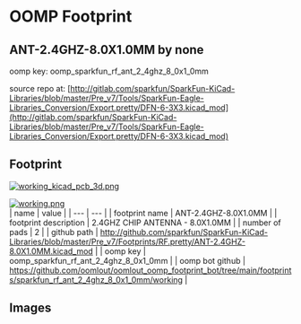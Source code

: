 # OOMP Footprint  
## ANT-2.4GHZ-8.0X1.0MM  by none  
  
oomp key: oomp_sparkfun_rf_ant_2_4ghz_8_0x1_0mm  
  
source repo at: [http://gitlab.com/sparkfun/SparkFun-KiCad-Libraries/blob/master/Pre_v7/Tools/SparkFun-Eagle-Libraries_Conversion/Export.pretty/DFN-6-3X3.kicad_mod](http://gitlab.com/sparkfun/SparkFun-KiCad-Libraries/blob/master/Pre_v7/Tools/SparkFun-Eagle-Libraries_Conversion/Export.pretty/DFN-6-3X3.kicad_mod)  
## Footprint  
  
[![working_kicad_pcb_3d.png](working_kicad_pcb_3d_600.png)](working_kicad_pcb_3d.png)  
  
[![working.png](working_600.png)](working.png)  
| name | value | 
| --- | --- | 
| footprint name | ANT-2.4GHZ-8.0X1.0MM | 
| footprint description | 2.4GHZ CHIP ANTENNA - 8.0X1.0MM | 
| number of pads | 2 | 
| github path | http://github.com/sparkfun/SparkFun-KiCad-Libraries/blob/master/Pre_v7/Footprints/RF.pretty/ANT-2.4GHZ-8.0X1.0MM.kicad_mod | 
| oomp key | oomp_sparkfun_rf_ant_2_4ghz_8_0x1_0mm | 
| oomp bot github | https://github.com/oomlout/oomlout_oomp_footprint_bot/tree/main/footprints/sparkfun_rf_ant_2_4ghz_8_0x1_0mm/working | 
## Images  

